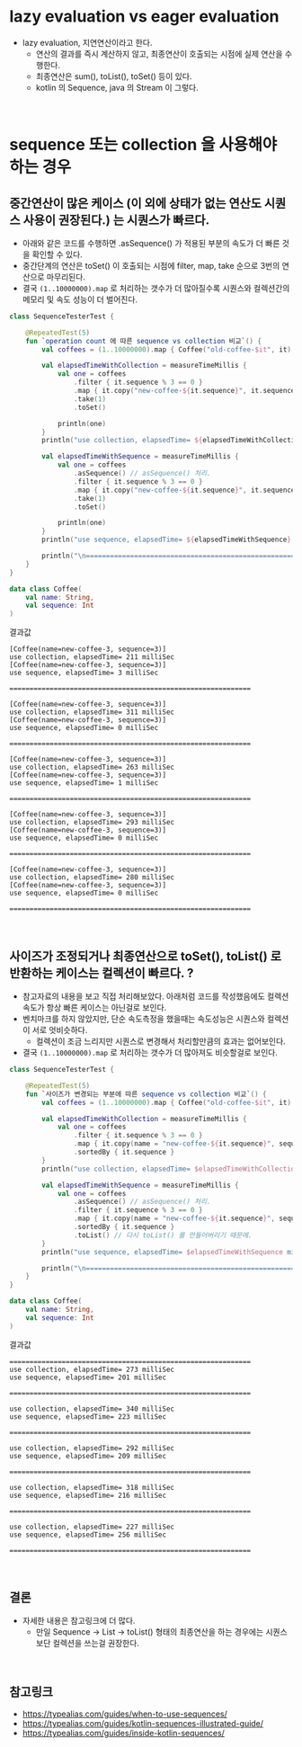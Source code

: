 # lazy evaluation vs eager evaluation
- lazy evaluation, 지연연산이라고 한다.
    - 연산의 결과를 즉시 계산하지 않고, 최종연산이 호출되는 시점에 실제 연산을 수행한다.
    - 최종연산은 sum(), toList(), toSet() 등이 있다.
    - kotlin 의 Sequence, java 의 Stream 이 그렇다.

<BR>

# sequence 또는 collection 을 사용해야 하는 경우
## 중간연산이 많은 케이스 (이 외에 상태가 없는 연산도 시퀀스 사용이 권장된다.) 는 시퀀스가 빠르다.
- 아래와 같은 코드를 수행하면 .asSequence() 가 적용된 부분의 속도가 더 빠른 것을 확인할 수 있다.
- 중간단계의 연산은 toSet() 이 호출되는 시점에 filter, map, take 순으로 3번의 연산으로 마무리된다.
- 결국 `(1..10000000).map` 로 처리하는 갯수가 더 많아질수록 시퀀스와 컬렉션간의 메모리 및 속도 성능이 더 벌어진다.

```kotlin
class SequenceTesterTest {

    @RepeatedTest(5)
    fun `operation count 에 따른 sequence vs collection 비교`() {
        val coffees = (1..10000000).map { Coffee("old-coffee-$it", it) }

        val elapsedTimeWithCollection = measureTimeMillis {
            val one = coffees
                .filter { it.sequence % 3 == 0 }
                .map { it.copy("new-coffee-${it.sequence}", it.sequence) }
                .take(1)
                .toSet()

            println(one)
        }
        println("use collection, elapsedTime= ${elapsedTimeWithCollection} milliSec")

        val elapsedTimeWithSequence = measureTimeMillis {
            val one = coffees
                .asSequence() // asSequence() 처리.
                .filter { it.sequence % 3 == 0 }
                .map { it.copy("new-coffee-${it.sequence}", it.sequence) }
                .take(1)
                .toSet()

            println(one)
        }
        println("use sequence, elapsedTime= ${elapsedTimeWithSequence} milliSec")

        println("\n============================================================\n")
    }
}

data class Coffee(
    val name: String,
    val sequence: Int
)
```

결과값
```shell
[Coffee(name=new-coffee-3, sequence=3)]
use collection, elapsedTime= 211 milliSec
[Coffee(name=new-coffee-3, sequence=3)]
use sequence, elapsedTime= 3 milliSec

============================================================

[Coffee(name=new-coffee-3, sequence=3)]
use collection, elapsedTime= 311 milliSec
[Coffee(name=new-coffee-3, sequence=3)]
use sequence, elapsedTime= 0 milliSec

============================================================

[Coffee(name=new-coffee-3, sequence=3)]
use collection, elapsedTime= 263 milliSec
[Coffee(name=new-coffee-3, sequence=3)]
use sequence, elapsedTime= 1 milliSec

============================================================

[Coffee(name=new-coffee-3, sequence=3)]
use collection, elapsedTime= 293 milliSec
[Coffee(name=new-coffee-3, sequence=3)]
use sequence, elapsedTime= 0 milliSec

============================================================

[Coffee(name=new-coffee-3, sequence=3)]
use collection, elapsedTime= 280 milliSec
[Coffee(name=new-coffee-3, sequence=3)]
use sequence, elapsedTime= 0 milliSec

============================================================
```

<BR>

## 사이즈가 조정되거나 최종연산으로 toSet(), toList() 로 반환하는 케이스는 컬렉션이 빠르다. ?
- 참고자료의 내용을 보고 직접 처리해보았다. 아래처럼 코드를 작성했음에도 컬렉션 속도가 항상 빠른 케이스는 아닌걸로 보인다.
- 벤치마크를 하지 않았지만, 단순 속도측정을 했을때는 속도성능은 시퀀스와 컬렉션이 서로 엇비슷하다.
    - 컬렉션이 조금 느리지만 시퀀스로 변경해서 처리할만큼의 효과는 없어보인다.
- 결국 `(1..10000000).map` 로 처리하는 갯수가 더 많아져도 비슷할걸로 보인다.

```kotlin
class SequenceTesterTest {

    @RepeatedTest(5)
    fun `사이즈가 변경되는 부분에 따른 sequence vs collection 비교`() {
        val coffees = (1..10000000).map { Coffee("old-coffee-$it", it) }

        val elapsedTimeWithCollection = measureTimeMillis {
            val one = coffees
                .filter { it.sequence % 3 == 0 }
                .map { it.copy(name = "new-coffee-${it.sequence}", sequence = it.sequence) }
                .sortedBy { it.sequence }
        }
        println("use collection, elapsedTime= $elapsedTimeWithCollection milliSec")

        val elapsedTimeWithSequence = measureTimeMillis {
            val one = coffees
                .asSequence() // asSequence() 처리.
                .filter { it.sequence % 3 == 0 }
                .map { it.copy(name = "new-coffee-${it.sequence}", sequence = it.sequence) }
                .sortedBy { it.sequence }
                .toList() // 다시 toList() 를 만들어버리기 때문에.
        }
        println("use sequence, elapsedTime= $elapsedTimeWithSequence milliSec")

        println("\n============================================================\n")
    }
}

data class Coffee(
    val name: String,
    val sequence: Int
)
```

결과값
```shell
============================================================
use collection, elapsedTime= 273 milliSec
use sequence, elapsedTime= 201 milliSec

============================================================

use collection, elapsedTime= 340 milliSec
use sequence, elapsedTime= 223 milliSec

============================================================

use collection, elapsedTime= 292 milliSec
use sequence, elapsedTime= 209 milliSec

============================================================

use collection, elapsedTime= 318 milliSec
use sequence, elapsedTime= 216 milliSec

============================================================

use collection, elapsedTime= 227 milliSec
use sequence, elapsedTime= 256 milliSec

============================================================
```

<BR>

## 결론
- 자세한 내용은 참고링크에 더 많다.
    - 만일 Sequence -> List -> toList() 형태의 최종연산을 하는 경우에는 시퀀스보단 컬렉션을 쓰는걸 권장한다.

<BR>

## 참고링크
- https://typealias.com/guides/when-to-use-sequences/
- https://typealias.com/guides/kotlin-sequences-illustrated-guide/
- https://typealias.com/guides/inside-kotlin-sequences/